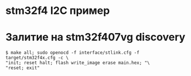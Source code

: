 # stm32f4 I2C пример

# Залитие на stm32f407vg discovery

```
$ make all; sudo openocd -f interface/stlink.cfg -f target/stm32f4x.cfg -c \
"init; reset halt; flash write_image erase main.hex; "\  
"reset; exit"
```
